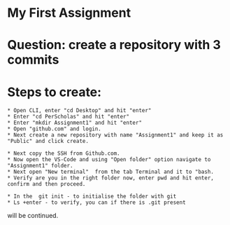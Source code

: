 # My First Assignment

# Question: create a repository with 3 commits
# Steps to create:
    * Open CLI, enter "cd Desktop" and hit "enter"
    * Enter "cd PerScholas" and hit "enter"
    * Enter "mkdir Assignment1" and hit "enter"
    * Open "github.com" and login.
    * Next create a new repository with name "Assignment1" and keep it as "Public" and click create.

    * Next copy the SSH from Github.com.
    * Now open the VS-Code and using "Open folder" option navigate to "Assignment1" folder.
    * Next open "New terminal"  from the tab Terminal and it to "bash.
    * Verify are you in the right folder now, enter pwd and hit enter, confirm and then proceed.
    
    * In the  git init - to initialise the folder with git
    * Ls +enter - to verify, you can if there is .git present

will be continued.

